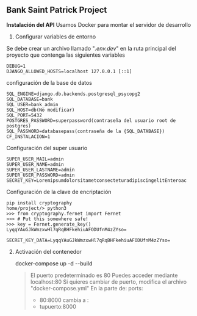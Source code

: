 ﻿## Bank Saint Patrick Project
**Instalación del API**
Usamos Docker para montar el servidor de desarrollo

 1. Configurar variables de entorno

 Se debe crear un archivo llamado "*.env.dev*" en la ruta principal del proyecto que contenga las siguientes variables

    DEBUG=1
	DJANGO_ALLOWED_HOSTS=localhost 127.0.0.1 [::1]
	
configuración de la base de datos
	
	SQL_ENGINE=django.db.backends.postgresql_psycopg2
	SQL_DATABASE=bank
	SQL_USER=bank_admin
	SQL_HOST=db(No modificar)
	SQL_PORT=5432
	POSTGRES_PASSWORD=superpassword(contraseña del usuario root de postgres)
	SQL_PASSWORD=databasepass(contraseña de la {SQL_DATABASE})
	CF_INSTALACION=1
Configuración del super usuario
	
	SUPER_USER_MAIL=admin
	SUPER_USER_NAME=admin
	SUPER_USER_LASTNAME=admin
	SUPER_USER_PASSWORD=admin
	SECRET_KEY=LoremipsumdolorsitametconsecteturadipiscingelitEnteroac
Configuración de la clave de encriptación
	
	pip install cryptography
	home/project/> python3 
	>>> from cryptography.fernet import Fernet
	>>> # Put this somewhere safe!
	>>> key = Fernet.generate_key()
	LyqqYAuGJkWmzxwHl7qRqBHFkehiuAFODUfnM4zZYso=
	
	SECRET_KEY_DATA=LyqqYAuGJkWmzxwHl7qRqBHFkehiuAFODUfnM4zZYso=

 2. Activación del contenedor

    
    docker-compose up -d --build

	> El puerto predeterminado es 80
	> Puedes acceder mediante localhost:80
	> Si quieres cambiar de puerto, modifica el archivo "docker-compose.yml" 
	> En la parte de:
	> ports:
	> - 80:8000
	> cambia a :	 
	> - tupuerto:8000

   
   

